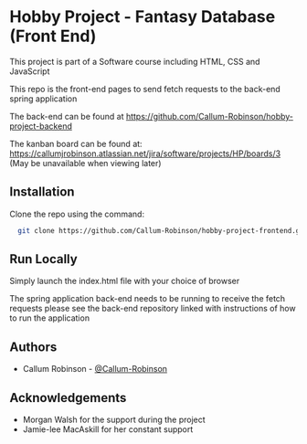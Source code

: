 
# Hobby Project - Fantasy Database (Front End)

This project is part of a Software course including HTML, CSS and JavaScript

This repo is the front-end pages to send fetch requests to the back-end spring application

The back-end can be found at https://github.com/Callum-Robinson/hobby-project-backend

The kanban board can be found at: https://callumjrobinson.atlassian.net/jira/software/projects/HP/boards/3
(May be unavailable when viewing later)




## Installation

Clone the repo using the command:

```bash
  git clone https://github.com/Callum-Robinson/hobby-project-frontend.git
```

    
## Run Locally

Simply launch the index.html file with your choice of browser

The spring application back-end needs to be running to receive the fetch requests please see the back-end repository linked 
with instructions of how to run the application
## Authors

- Callum Robinson - [@Callum-Robinson](https://github.com/Callum-Robinson)


## Acknowledgements

- Morgan Walsh for the support during the project
- Jamie-lee MacAskill for her constant support
